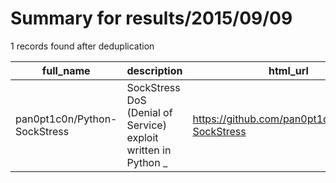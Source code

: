 
# Summary for results/2015/09/09
    
1 records found after deduplication

| full_name | description | html_url | matched_list | matched_count | pushed_at | size | stargazers_count | language | forks_count | vul_ids |
|------------------------------|----------------------------------------------------------------|-------------------------------------------------|----------------|-----------------|---------------------------|--------|--------------------|------------|---------------|-----------|
| pan0pt1c0n/Python-SockStress | SockStress DoS (Denial of Service) exploit written in Python _ | https://github.com/pan0pt1c0n/Python-SockStress | ['exploit'] | 1 | 2015-09-09 22:29:00+00:00 | 131 | 36 | Python | 16 | [] |
